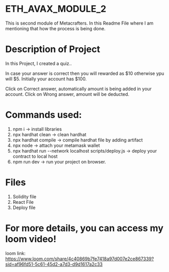 # ETH_AVAX_MODULE_2
This is second module of Metacrafters.
In this Readme File where I am mentioning that how the process is being done.

# Description of Project
In this Project, I created a quiz..

In case your answer is correct then you will rewarded as $10 otherwise ypu will $5. Initially your account has $100. 

Click on Correct answer, automatically amount is being added in your account. Click on Wrong answer, amount will be deducted.

# Commands used:
1) npm i    -> install libraries
2) npx hardhat clean  -> clean hardhat
3) npx hardhat compile  -> compile hardhat file by adding artifact
4) npx node  -> attach your metamask wallet
5) npx hardhat run --network localhost scripts/deploy.js   -> deploy your contract to local host
6) npm run dev  -> run your project on browser.

# Files
1) Solidity file
2) React File
3) Deploy file

# For more details, you can access my loom video!
loom link: https://www.loom.com/share/4c40869b7fe7418a97d007e2ce867339?sid=af96fd51-5c61-45d2-a7d3-d9d1617a2c33
